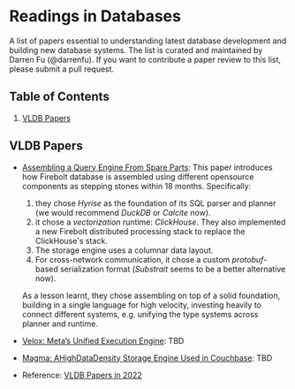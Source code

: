 # Readings in Databases

A list of papers essential to understanding latest database development and building new database systems. The list is curated and maintained by Darren Fu (@darrenfu). If you want to contribute a paper review to this list, please submit a pull request. 

## <a name='TOC'>Table of Contents</a>

  1. [VLDB Papers](#vldb)


## <a name='basic-and-algo'> VLDB Papers
* [Assembling a Query Engine From Spare Parts](https://www.firebolt.io/content/firebolt-vldb-cdms-2022): This paper introduces how Firebolt database is assembled using different opensource components as stepping stones within 18 months. Specifically:
  1. they chose *Hyrise* as the foundation of its SQL parser and planner (we would recommend *DuckDB* or *Calcite* now).
  1. it chose a *vectorization* runtime: *ClickHouse*. They also implemented a new Firebolt distributed processing stack to replace the ClickHouse's stack.
  1. The storage engine uses a columnar data layout.
  1. For cross-network communication, it chose a custom *protobuf*-based serialization format (*Substrait* seems to be a better alternative now).  
  
    As a lesson learnt, they chose assembling on top of a solid foundation, building in a single language for high velocity, investing heavily to connect different systems, e.g. unifying the type systems across planner and runtime. 
* [Velox: Meta’s Unified Execution Engine](https://research.facebook.com/file/477542930588455/Velox-Metas-Unified-Execution-Engine-p1030-pedreira-cr2-1.pdf): TBD
* [Magma: AHighDataDensity Storage Engine Used in Couchbase](https://www.vldb.org/pvldb/vol15/p3496-lakshman.pdf): TBD
* Reference: [VLDB Papers in 2022](https://vldb.org/2022/?paper-session)
